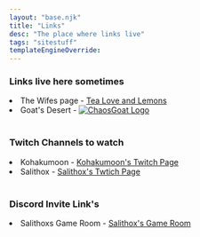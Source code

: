 ```yaml
---
layout: "base.njk"
title: "Links"
desc: "The place where links live"
tags: "sitestuff"
templateEngineOverride:
---
```


<h3>Links live here sometimes</h3>

<li> The Wifes page - <a href="http://www.tealoveandlemons.com" target="_blank" alt="Tea Love and Lemons" >Tea Love and Lemons </a> </li>
<li> Goat's Desert - <a href="https://chaosgoat.neocities.org" target="_blank"> <img src="/assets/buttons/cg200x40.png" alt="ChaosGoat Logo"></a></li>
<br>

<section>
<h3>Twitch Channels to watch</h3>

<li> Kohakumoon - <a href="http://www.twitch.tv/Kohakumoon" target="_blank" alt="Kohakumoon's Twitch">Kohakumoon's Twitch Page </a> </li>
<li> Salithox  - <a href="http://www.twitch.tv/Salithox" target="_blank" alt="Salithox's Twitch">Salithox's Twtich Page</a></li>
</section>

<br>
<section>
<h3>Discord Invite Link's </h3>
<li> Salithoxs Game Room - <a href="" target="_blank" alt="Salithox Game Room">Salithox's Game Room</a></li>
</section>